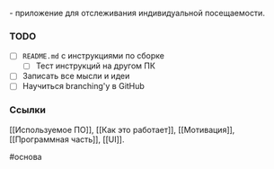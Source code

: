 \- приложение для отслеживания индивидуальной посещаемости.

### TODO
- [ ] `README.md` с инструкциями по сборке
	- [ ] Тест инструкций на другом ПК
- [ ] Записать все мысли и идеи
- [ ] Научиться branching'у в GitHub

### Ссылки
[[Используемое ПО]], [[Как это работает]], [[Мотивация]], [[Программная часть]], [[UI]].

#основа